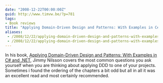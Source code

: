 ```yaml
---
date: "2008-12-22T00:00:00Z"
guid: http://www.timvw.be/?p=781
tags:
- Book reviews
title: "Applying Domain-Driven Design and Patterns: With Examples in C# and .NET"
aliases:
 - /2008/12/22/applying-domain-driven-design-and-patterns-with-examples-in-c-and-net/
 - /2008/12/22/applying-domain-driven-design-and-patterns-with-examples-in-c-and-net.html
---
```

In his book, [Applying Domain-Driven Design and Patterns: With Examples in C# and .NET](http://www.amazon.com/Applying-Domain-Driven-Design-Patterns-Examples/dp/0321268202), Jimmy Nilsson covers the most common questions you ask yourself when you are thinking about applying DDD to one of your projects. Sometimes i found the ordering of the chapters a bit odd but all in all it was an excellent read and most certainly recommended.